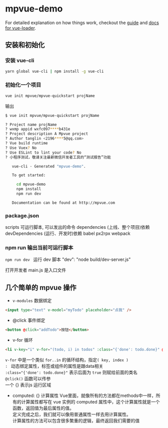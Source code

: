 # mpvue-demo

For detailed explanation on how things work, checkout the [guide](http://vuejs-templates.github.io/webpack/) and [docs for vue-loader](http://vuejs.github.io/vue-loader).


## 安装和初始化
### 安装 vue-cli
```bash
yarn global vue-cli | npm install -g vue-cli
```
### 初始化一个项目
```bash
vue init mpvue/mpvue-quickstart projName
```
输出
```bash
$ vue init mpvue/mpvue-quickstart projName

? Project name projName
? wxmp appid wxfc097****b431e
? Project description A Mpvue project
? Author tanglin <2196****5@qq.com>
? Vue build runtime
? Use Vuex? No
? Use ESLint to lint your code? No
? 小程序测试，敬请关注最新微信开发者工具的“测试报告”功能

   vue-cli · Generated "mpvue-demo".

   To get started:

     cd mpvue-demo
     npm install
     npm run dev

   Documentation can be found at http://mpvue.com
```
### package.json
scripts 可运行脚本, 可以发出的命令
dependencies (上线、整个项目)依赖
devDependencies (运行、开发时)依赖
babel
px2rpx
webpack

### npm run 输出当前可运行脚本   
`npm run dev `
运行 dev 脚本
"dev": "node build/dev-server.js"

打开开发者
main.js 是入口文件

## 几个简单的 mpvue 操作
- `v-modules` 数据绑定  
```html
<input type="text" v-model="myTodo" placeholder="点我" />
```
- @click 事件绑定   
```html
<button @click="addTodo">按钮</button>
```
- v-for 循环
```html
<li v-key="i" v-for="(todo, i) in todos" :class="{'done': todo.done}" @click="toggle(i)">{{todo.text}} ？ {{todo.done}}</li>
```
  `v-for` 中是一个类似 `for..in` 的循环结构，指定`( key, index )`   
  `: ` 动态绑定属性，标签或组件的属性是跟data相关   
  `:class="{'done': todo.done}"` 表示后面为 `true` 则赋给前面的类名   
  `@click()` 函数可以传参   
  一个 {} 表示js 运行区域
- computed: {} 计算属性
Vue里面，就像所有的方法都在methods中一样，所有的计算属性都写在 vue 实例的 computed 属性中，这个计算属性就是一个函数，返回值为最后属性的值。   
定义完成之后，我们就可以像用普通属性一样去用计算属性。    
计算属性的方法可以包含很多繁重的逻辑，最终返回我们需要的值